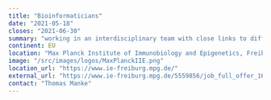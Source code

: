 ```yaml
---
title: "Bioinformaticians"
date: "2021-05-18"
closes: "2021-06-30"
summary: "working in an interdisciplinary team with close links to different departments, research groups, and other core facilities (Deep-Sequencing, Proteomics, Metabolomics)."
continent: EU
location: "Max Planck Institute of Immunobiology and Epigenetics, Freiburg, Germany"
image: "/src/images/logos/MaxPlanckIIE.png"
location_url: "https://www.ie-freiburg.mpg.de/"
external_url: "https://www.ie-freiburg.mpg.de/5559856/job_full_offer_16903381?c=4799908"
contact: "Thomas Manke"
---
```


